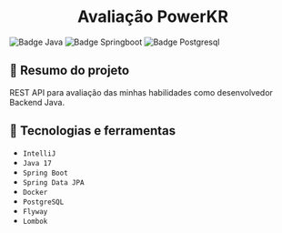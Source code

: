 <h1 align="center"> Avaliação PowerKR</h1>

![Badge Java](https://img.shields.io/static/v1?label=Java&message=17&color=orange&style=for-the-badge&logo=java)
![Badge Springboot](https://img.shields.io/static/v1?label=Springboot&message=v3.0.6&color=brightgreen&style=for-the-badge&logo=spring)
![Badge Postgresql](https://img.shields.io/static/v1?label=PostgreSQL&message=v15.2&color=blue&style=for-the-badge&logo=PostgreSQL)

## :book: Resumo do projeto
REST API para avaliação das minhas habilidades como desenvolvedor Backend Java.

## :toolbox: Tecnologias e ferramentas
- `IntelliJ`
- `Java 17`
- `Spring Boot`
- `Spring Data JPA`
- `Docker`
- `PostgreSQL`
- `Flyway`
- `Lombok`